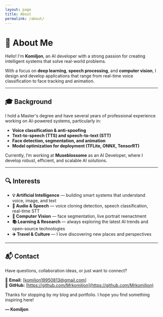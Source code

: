 ```yaml
---
layout: page
title: About
permalink: /about/
---
```


# 👋 About Me

Hello! I'm **Komiljon**, an AI developer with a strong passion for creating intelligent systems that solve real-world problems.

With a focus on **deep learning**, **speech processing**, and **computer vision**, I design and develop applications that range from real-time voice classification to face tracking and animation.

---

## 🎓 Background

I hold a Master's degree and have several years of professional experience working on AI-powered systems, particularly in:

- **Voice classification & anti-spoofing**
- **Text-to-speech (TTS) and speech-to-text (STT)**
- **Face detection, segmentation, and animation**
- **Model optimization for deployment (TFLite, ONNX, TensorRT)**

Currently, I’m working at **Museblossome** as an AI Developer, where I develop robust, efficient, and scalable AI solutions.

---

## 🔍 Interests

- **💡 Artificial Intelligence** — building smart systems that understand voice, image, and text
- **🎵 Audio & Speech** — voice cloning detection, speech classification, real-time STT
- **📸 Computer Vision** — face segmentation, live portrait reenactment
- **📚 Learning & Research** — always exploring the latest AI trends and open-source technologies
- **✈️ Travel & Culture** — I love discovering new places and perspectives

---

## 📬 Contact

Have questions, collaboration ideas, or just want to connect?

📧 **Email:** [komiljon19950813@gmail.com]  
🔗 **GitHub:** [https://github.com/Mrkomiljon](https://github.com/Mrkomiljon)

Thanks for stopping by my blog and portfolio. I hope you find something inspiring here!

**— Komiljon**
